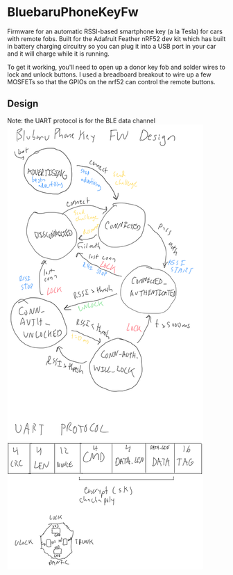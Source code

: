 # BluebaruPhoneKeyFw
Firmware for an automatic RSSI-based smartphone key (a la Tesla) for cars with remote fobs. Built for the Adafruit Feather nRF52 dev kit which has built in battery charging circuitry so you can plug it into a USB port in your car and it will charge while it is running.

To get it working, you'll need to open up a donor key fob and solder wires to lock and unlock buttons. I used a breadboard breakout to wire up a few MOSFETs so that the GPIOs on the nrf52 can control the remote buttons.

## Design
Note: the UART protocol is for the BLE data channel
![Firmware Design](https://github.com/corymayer/BluebaruPhoneKeyFw/raw/master/Phone%20Key%20FW%20Design.png?raw=true)
